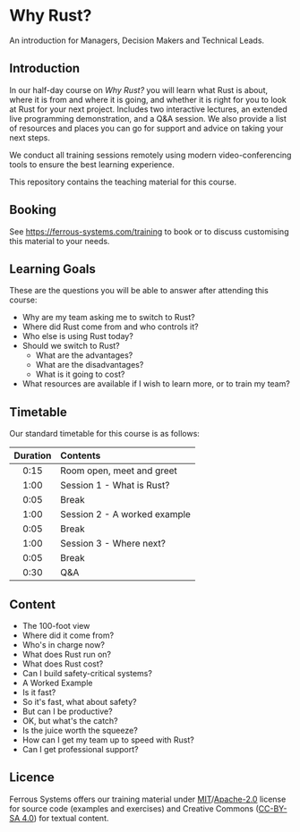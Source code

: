 # Why Rust?

An introduction for Managers, Decision Makers and Technical Leads.

## Introduction

In our half-day course on *Why Rust?* you will learn what Rust is about, where
it is from and where it is going, and whether it is right for you to look at
Rust for your next project. Includes two interactive lectures, an extended live
programming demonstration, and a Q&A session. We also provide a list of
resources and places you can go for support and advice on taking your next
steps.

We conduct all training sessions remotely using modern video-conferencing tools
to ensure the best learning experience.

This repository contains the teaching material for this course.

## Booking

See https://ferrous-systems.com/training to book or to discuss customising this
material to your needs.

## Learning Goals

These are the questions you will be able to answer after attending this course:

* Why are my team asking me to switch to Rust?
* Where did Rust come from and who controls it?
* Who else is using Rust today?
* Should we switch to Rust?
    * What are the advantages?
    * What are the disadvantages?
    * What is it going to cost?
* What resources are available if I wish to learn more, or to train my team?

## Timetable

Our standard timetable for this course is as follows:

| Duration | Contents                     |
|:--------:|:---------------------------- |
|   0:15   | Room open, meet and greet    |
|   1:00   | Session 1 - What is Rust?    |
|   0:05   | Break                        |
|   1:00   | Session 2 - A worked example |
|   0:05   | Break                        |
|   1:00   | Session 3 - Where next?      |
|   0:05   | Break                        |
|   0:30   | Q&A                          |

## Content

* The 100-foot view
* Where did it come from?
* Who's in charge now?
* What does Rust run on?
* What does Rust cost?
* Can I build safety-critical systems?
* A Worked Example
* Is it fast?
* So it's fast, what about safety?
* But can I be productive?
* OK, but what's the catch?
* Is the juice worth the squeeze?
* How can I get my team up to speed with Rust?
* Can I get professional support?

## Licence

Ferrous Systems offers our training material under
[MIT](./LICENSE-MIT)/[Apache-2.0](./LICENSE-APACHE) license for source code
(examples and exercises) and Creative Commons ([CC-BY-SA
4.0](https://creativecommons.org/licenses/by-sa/4.0/)) for textual content.
